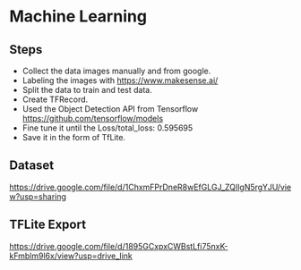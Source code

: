 # Machine Learning

## Steps
- Collect the data images manually and from google.
- Labeling the images with https://www.makesense.ai/
- Split the data to train and test data.
- Create TFRecord.
- Used the Object Detection API from Tensorflow https://github.com/tensorflow/models
- Fine tune it until the Loss/total_loss: 0.595695
- Save it in the form of TfLite.

## Dataset
https://drive.google.com/file/d/1ChxmFPrDneR8wEfGLGJ_ZQIlgN5rgYJU/view?usp=sharing

## TFLite Export
https://drive.google.com/file/d/1895GCxpxCWBstLfi75nxK-kFmblm9l6x/view?usp=drive_link
